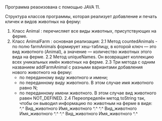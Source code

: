 Программа реаоизована с помощью JAVA 11.

Cтруктура классов программы, которая реализует добавление и печать кличек и видов животных на ферму:
1.  Класс Animal : перечисляет все виды животных, присутствующих на ферме.
2.  Класс AnimalFarm : основная реализация:
2.1 Метод countedAnimals - по полю farmAnimals формирует хеш-таблицу, в которой ключ — это вид животного (Animal), а значение — количество животных этого вида на ферме.
2.2 Метод uniqueNames. Он возвращает коллекцию всех уникальных имён животных на ферме.
2.3 Три метода с одним названием addFarmAnimal с разными вариантами добавления нового животного на ферму:
    - по переданному виду животного и имени;
    - по переданному виду животного. В этом случае имя животного равно N;
    - по переданному имени животного. В этом случае вид животного равен NOT_DEFINED.
2.4  Переопределён метод toString так, чтобы он выводил информацию по животным на ферме в виде:
 ^.^ Вид_животного Имя_животного ^.^ 
 ^.^ Вид_животного Имя_животного ^.^ 
 ^.^ Вид_животного Имя_животного ^.^ 
